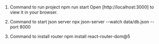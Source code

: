 1. Command to run project
npm run start
Open [http://localhost:3000] to view it in your browser.

2. Command to start json server
npx json-server --watch data/db.json --port 8000

3. Command to install router
npm install react-router-dom@5

